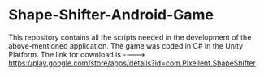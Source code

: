 # Shape-Shifter-Android-Game
This repository contains all the scripts needed in the development of the above-mentioned application. The game was coded in C# in the Unity Platform. The link for download is ----> https://play.google.com/store/apps/details?id=com.Pixellent.ShapeShifter
